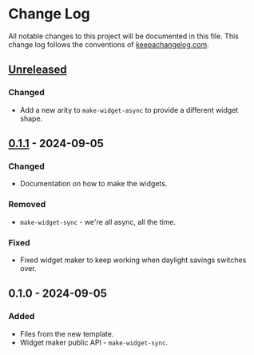 # Change Log
All notable changes to this project will be documented in this file. This change log follows the conventions of [keepachangelog.com](http://keepachangelog.com/).

## [Unreleased]
### Changed
- Add a new arity to `make-widget-async` to provide a different widget shape.

## [0.1.1] - 2024-09-05
### Changed
- Documentation on how to make the widgets.

### Removed
- `make-widget-sync` - we're all async, all the time.

### Fixed
- Fixed widget maker to keep working when daylight savings switches over.

## 0.1.0 - 2024-09-05
### Added
- Files from the new template.
- Widget maker public API - `make-widget-sync`.

[Unreleased]: https://sourcehost.site/your-name/datomic-course/compare/0.1.1...HEAD
[0.1.1]: https://sourcehost.site/your-name/datomic-course/compare/0.1.0...0.1.1
